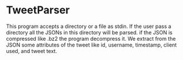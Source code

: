 # TweetParser

  This program accepts a directory or a file as stdin. If the user pass a directory all the JSONs in this directory will be 
parsed. if the JSON is compressed like .bz2 the program decompress it. We extract from the JSON some attributes of the tweet
like id, username, timestamp, client used, and tweet text.

